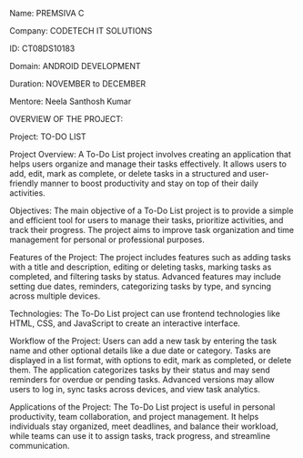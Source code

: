 Name: PREMSIVA C

Company: CODETECH IT SOLUTIONS

ID: CT08DS10183

Domain: ANDROID DEVELOPMENT

Duration: NOVEMBER to DECEMBER

Mentore: Neela Santhosh Kumar

OVERVIEW OF THE PROJECT:

Project: TO-DO LIST

Project Overview: A To-Do List project involves creating an application that helps users organize and manage their tasks effectively. It allows users to add, edit, mark as complete, or delete tasks in a structured and user-friendly manner to boost productivity and stay on top of their daily activities.

Objectives: The main objective of a To-Do List project is to provide a simple and efficient tool for users to manage their tasks, prioritize activities, and track their progress. The project aims to improve task organization and time management for personal or professional purposes.

Features of the Project: The project includes features such as adding tasks with a title and description, editing or deleting tasks, marking tasks as completed, and filtering tasks by status. Advanced features may include setting due dates, reminders, categorizing tasks by type, and syncing across multiple devices.

Technologies: The To-Do List project can use frontend technologies like HTML, CSS, and JavaScript to create an interactive interface.

Workflow of the Project: Users can add a new task by entering the task name and other optional details like a due date or category. Tasks are displayed in a list format, with options to edit, mark as completed, or delete them. The application categorizes tasks by their status and may send reminders for overdue or pending tasks. Advanced versions may allow users to log in, sync tasks across devices, and view task analytics.

Applications of the Project: The To-Do List project is useful in personal productivity, team collaboration, and project management. It helps individuals stay organized, meet deadlines, and balance their workload, while teams can use it to assign tasks, track progress, and streamline communication.
